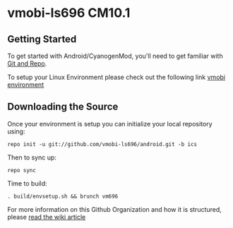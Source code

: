 vmobi-ls696 CM10.1
===========

Getting Started
---------------

To get started with Android/CyanogenMod, you'll need to get
familiar with [Git and Repo](http://source.android.com/download/using-repo).

To setup your Linux Environment please check out the following link [vmobi environment](http://vmobi.us/?page_id=8)


Downloading the Source
---------------

Once your environment is setup you can initialize your local repository using:

    repo init -u git://github.com/vmobi-ls696/android.git -b ics

Then to sync up:

    repo sync

Time to build:

    . build/envsetup.sh && brunch vm696

For more information on this Github Organization and how it is structured, 
please [read the wiki article](http://wiki.cyanogenmod.org/index.php/Github_Organization)
